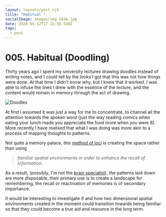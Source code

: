 ```yaml
---
layout: layouts/post.njk
title: "Habitual "
socialImage: images/img_1846.jpg
date: 2020-05-12T17:15:35.546Z
tags:
  - post
---
```

# 005. Habitual (Doodling)

Thirty years ago I spent my university lectures drawing doodles instead of writing notes, and I could tell by the looks I got that this was not how things were done. At that time I didn't know why, but I knew that it worked. I was able to infuse the lines I drew with the essence of the lecture, and the content would remain in memory through the act of drawing.

![Doodles](/images/img_1846_h.jpg "Mapping thoughts to patterns")

At first I assumed it was just a way for me to concentrate, to channel all the attention towards the spoken word (just the way reading comics when eating your lunch made you appreciate the food more when you were 8). More recently I have realised that what I was doing was more akin to a process of mapping thoughts to patterns.

Not quite a memory palace, this [method of loci](https://en.wikipedia.org/wiki/Method_of_loci) is creating the space rather than using 

> *familiar spatial environments in order to enhance the recall of information*. 

As a result, (possibly, I'm not the [brain specialist](https://www.youtube.com/watch?v=I_AOfzrQYV0)), the patterns laid down are more disposable, their primary use is to create a landscape for remembering, the recall or reactivation of memories is of secondary importance. 

It would be interesting to investigate if and how two dimensional spatial environments created in the moment could transition towards being familiar so that they could become a true aid and resource in the long term.